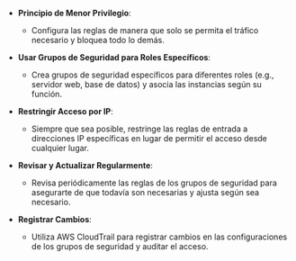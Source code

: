 - **Principio de Menor Privilegio**:
    
    - Configura las reglas de manera que solo se permita el tráfico necesario y bloquea todo lo demás.
- **Usar Grupos de Seguridad para Roles Específicos**:
    
    - Crea grupos de seguridad específicos para diferentes roles (e.g., servidor web, base de datos) y asocia las instancias según su función.
- **Restringir Acceso por IP**:
    
    - Siempre que sea posible, restringe las reglas de entrada a direcciones IP específicas en lugar de permitir el acceso desde cualquier lugar.
- **Revisar y Actualizar Regularmente**:
    
    - Revisa periódicamente las reglas de los grupos de seguridad para asegurarte de que todavía son necesarias y ajusta según sea necesario.
- **Registrar Cambios**:
    
    - Utiliza AWS CloudTrail para registrar cambios en las configuraciones de los grupos de seguridad y auditar el acceso.